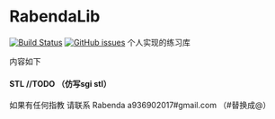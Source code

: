 # RabendaLib

[![Build Status](https://travis-ci.org/issimo-sakura/RabendaLib.svg?branch=master)](https://travis-ci.org/issimo-sakura/RabendaLib)
[![GitHub issues](https://img.shields.io/github/issues/badges/shields.svg?style=plastic)](https://github.com/issimo-sakura/RabendaLib)
个人实现的练习库

内容如下


#### STL  //TODO （仿写sgi stl）

如果有任何指教 请联系
Rabenda a936902017#gmail.com （#替换成@）
